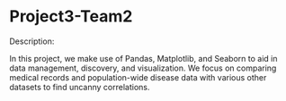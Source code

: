 # Project3-Team2
Description:

In this project, we make use of Pandas, Matplotlib, and Seaborn to aid in data management, discovery, and visualization. We focus on comparing medical records and population-wide disease data with various other datasets to find uncanny correlations.